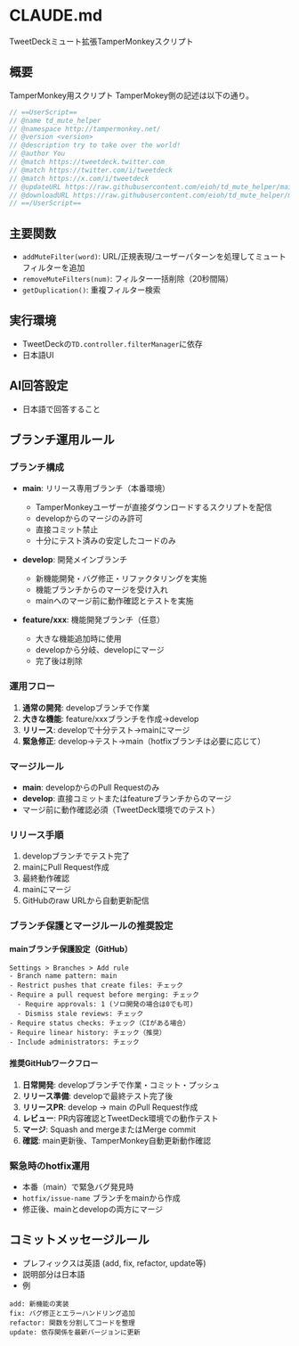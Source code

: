 # CLAUDE.md

TweetDeckミュート拡張TamperMonkeyスクリプト

## 概要
TamperMonkey用スクリプト
TamperMokey側の記述は以下の通り。
``` js
// ==UserScript==
// @name td_mute_helper
// @namespace http://tampermonkey.net/
// @version <version>
// @description try to take over the world!
// @author You
// @match https://tweetdeck.twitter.com
// @match https://twitter.com/i/tweetdeck
// @match https://x.com/i/tweetdeck
// @updateURL https://raw.githubusercontent.com/eioh/td_mute_helper/main/main.js
// @downloadURL https://raw.githubusercontent.com/eioh/td_mute_helper/main/main.js
// ==/UserScript==
```

## 主要関数
- `addMuteFilter(word)`: URL/正規表現/ユーザーパターンを処理してミュートフィルターを追加
- `removeMuteFilters(num)`: フィルター一括削除（20秒間隔）
- `getDuplication()`: 重複フィルター検索

## 実行環境
- TweetDeckの`TD.controller.filterManager`に依存
- 日本語UI

## AI回答設定
- 日本語で回答すること

## ブランチ運用ルール

### ブランチ構成
- **main**: リリース専用ブランチ（本番環境）
  - TamperMonkeyユーザーが直接ダウンロードするスクリプトを配信
  - developからのマージのみ許可
  - 直接コミット禁止
  - 十分にテスト済みの安定したコードのみ

- **develop**: 開発メインブランチ
  - 新機能開発・バグ修正・リファクタリングを実施
  - 機能ブランチからのマージを受け入れ
  - mainへのマージ前に動作確認とテストを実施

- **feature/xxx**: 機能開発ブランチ（任意）
  - 大きな機能追加時に使用
  - developから分岐、developにマージ
  - 完了後は削除

### 運用フロー
1. **通常の開発**: developブランチで作業
2. **大きな機能**: feature/xxxブランチを作成→develop
3. **リリース**: developで十分テスト→mainにマージ
4. **緊急修正**: develop→テスト→main（hotfixブランチは必要に応じて）

### マージルール
- **main**: developからのPull Requestのみ
- **develop**: 直接コミットまたはfeatureブランチからのマージ
- マージ前に動作確認必須（TweetDeck環境でのテスト）

### リリース手順
1. developブランチでテスト完了
2. mainにPull Request作成
3. 最終動作確認
4. mainにマージ
5. GitHubのraw URLから自動更新配信

### ブランチ保護とマージルールの推奨設定

#### mainブランチ保護設定（GitHub）
```
Settings > Branches > Add rule
- Branch name pattern: main
- Restrict pushes that create files: チェック
- Require a pull request before merging: チェック
  - Require approvals: 1 (ソロ開発の場合は0でも可)
  - Dismiss stale reviews: チェック
- Require status checks: チェック（CIがある場合）
- Require linear history: チェック（推奨）
- Include administrators: チェック
```

#### 推奨GitHubワークフロー
1. **日常開発**: developブランチで作業・コミット・プッシュ
2. **リリース準備**: developで最終テスト完了後
3. **リリースPR**: develop → main のPull Request作成
4. **レビュー**: PR内容確認とTweetDeck環境での動作テスト
5. **マージ**: Squash and mergeまたはMerge commit
6. **確認**: main更新後、TamperMonkey自動更新動作確認

### 緊急時のhotfix運用
- 本番（main）で緊急バグ発見時
- `hotfix/issue-name` ブランチをmainから作成
- 修正後、mainとdevelopの両方にマージ

## コミットメッセージルール
- プレフィックスは英語 (add, fix, refactor, update等)
- 説明部分は日本語
- 例
```
add: 新機能の実装
fix: バグ修正とエラーハンドリング追加
refactor: 関数を分割してコードを整理
update: 依存関係を最新バージョンに更新
```